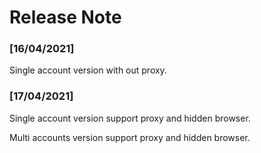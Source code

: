 # Release Note

### [16/04/2021]

Single account version with out proxy.

### [17/04/2021]

Single account version support proxy and hidden browser.

Multi accounts version support proxy and hidden browser.